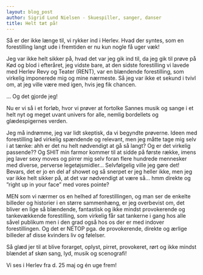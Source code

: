 ```yaml
---
layout: blog_post
author: Sigrid Lund Nielsen - Skuespiller, sanger, danser
title: Helt tæt på!
---
```


Så er der ikke længe til, vi rykker ind i Herlev. Hvad der syntes, som en forestilling langt ude i fremtiden er nu kun nogle få uger væk!

Jeg var ikke helt sikker på, hvad det var jeg gik ind til, da jeg gik til prøve på Kød og blod i efteråret, jeg vidste bare, at den sidste forestilling vi lavede med Herlev Revy og Teater (RENT), var en blændende forestilling, som virkelig imponerede mig og mine nærmeste. Så jeg var ikke et sekund i tvivl om, at jeg ville være med igen, hvis jeg fik chancen.

… Og det gjorde jeg!
 
Nu er vi så i et forløb, hvor vi prøver at fortolke Sannes musik og sange i et helt nyt og meget uvant univers for alle, nemlig bordellets og glædespigernes verden.

Jeg må indrømme, jeg var lidt skeptisk, da vi begyndte prøverne. Ideen med forestilling lød virkelig spændende og relevant, men jeg måtte tage mig selv i at tænke: ahh er det nu helt nødvendigt at gå så langt? Og er det virkelig passende?? Og SHIT min farmor kommer til at sidde på første række, imens jeg laver sexy moves og pirrer mig selv foran flere hundrede mennesker med diverse, perverse legetøjsmidler… Selvfølgelig ville jeg gøre det! Bevars, det er jo en del af showet  og så snerpet er jeg heller ikke, men jeg var ikke helt sikker på, at det var nødvendigt at være så… hmm direkte og ”right up in your face” med vores pointe?

MEN som vi nærmer os en helhed af forestillingen, og man ser de enkelte billeder og historier i en større sammenhæng, er jeg overbevist om, det bliver en lige så blændende, fantastisk og ikke mindst provokerende og tankevækkende forestilling, som virkelig får sat tankerne i gang hos alle såvel publikum men i den grad også hos os der er med indover forestillingen. Og det er NETOP pga. de provokerende, direkte og ærlige billeder af disse kvinders liv og følelser.
 
Så glæd jer til at blive forarget, oplyst, pirret, provokeret, rørt og ikke mindst blændet af skøn sang, lyd, musik og scenografi!

Vi ses i Herlev fra d. 25 maj og én uge frem!